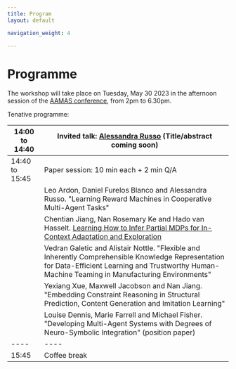 ```yaml
---
title: Program
layout: default

navigation_weight: 4

---
```


# Programme

The workshop will take place on Tuesday, May 30 2023 in the afternoon session of the [AAMAS conference](https://aamas2023.soton.ac.uk/program/detailed-program/), from 2pm to 6.30pm. 

Tenative programme:

| 14:00 to 14:40 | Invited talk: [Alessandra Russo](https://www.imperial.ac.uk/people/a.russo) (Title/abstract coming soon) |
| ---- | ---- |
| 14:40 to 15:45 | Paper session:  10 min each + 2 min Q/A |
|    | Leo Ardon, Daniel Furelos Blanco and Alessandra Russo. "Learning Reward Machines in Cooperative Multi-Agent Tasks" |
|    | Chentian Jiang, Nan Rosemary Ke and Hado van Hasselt. [Learning How to Infer Partial MDPs for In-Context Adaptation and Exploration](https://arxiv.org/abs/2302.04250) |
|    | Vedran Galetic and Alistair Nottle. "Flexible and Inherently Comprehensible Knowledge Representation for Data-Efficient Learning and Trustworthy Human-Machine Teaming in Manufacturing Environments" |
|    | Yexiang Xue, Maxwell Jacobson and Nan Jiang. "Embedding Constraint Reasoning in Structural Prediction, Content Generation and Imitation Learning" |
|    | Louise Dennis, Marie Farrell and Michael Fisher. "Developing Multi-Agent Systems with Degrees of Neuro-Symbolic Integration" (position paper) |
| ---- | ---- |
| 15:45 | Coffee break |

